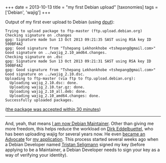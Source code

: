 +++
date = 2013-10-13
title = "my first Debian upload"
[taxonomies]
tags = ['Debian', 'wajig']
+++

Output of my first ever upload to Debian (using [dput]):

    Trying to upload package to ftp-master (ftp.upload.debian.org)
    Checking signature on .changes
    gpg: Signature made Sun 13 Oct 2013 09:21:35 SAST using RSA key ID 500BF4A2
    gpg: Good signature from "Tshepang Lekhonkhobe <tshepang@gmail.com>"
    Good signature on ../wajig_2.10_amd64.changes.
    Checking signature on .dsc
    gpg: Signature made Sun 13 Oct 2013 09:21:31 SAST using RSA key ID 500BF4A2
    gpg: Good signature from "Tshepang Lekhonkhobe <tshepang@gmail.com>"
    Good signature on ../wajig_2.10.dsc.
    Uploading to ftp-master (via ftp to ftp.upload.debian.org):
      Uploading wajig_2.10.dsc: done.
      Uploading wajig_2.10.tar.gz: done.
      Uploading wajig_2.10_all.deb: done.
      Uploading wajig_2.10_amd64.changes: done.
    Successfully uploaded packages.

([the package was accepted within 30 minutes])

---

And, yeah, that means [I am now Debian Maintainer]. Other than giving me
more freedom, this helps reduce the workload on [Dirk Eddelbuettel], who
has been uploading wajig for several years now. He even [became an
Advocate] for [my application]. This process started several weeks ago
when a Debian Developer named [Tristan Seligmann] signed my key (before
applying to be a Maintainer, a Debian Developer needs to sign your key
as a way of verifying your identity).

  [dput]: http://packages.debian.org/dput
  [the package was accepted within 30 minutes]: http://packages.qa.debian.org/w/wajig/news/20131013T074831Z.html
  [I am now Debian Maintainer]: http://bugs.debian.org/cgi-bin/bugreport.cgi?msg=12;bug=723802
  [Dirk Eddelbuettel]: http://dirk.eddelbuettel.com
  [became an Advocate]: http://lists.debian.org/debian-newmaint/2013/09/msg00029.html
  [my application]: http://lists.debian.org/debian-newmaint/2013/09/msg00028.html
  [Tristan Seligmann]: http://mithrandi.net/blog

